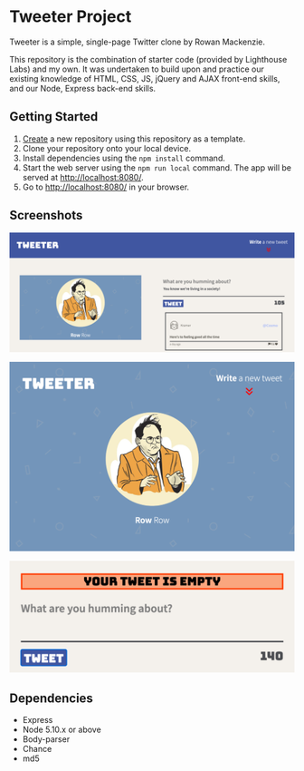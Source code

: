 # Tweeter Project

Tweeter is a simple, single-page Twitter clone by Rowan Mackenzie.

This repository is the combination of starter code (provided by Lighthouse Labs) and my own. It was undertaken to build upon and practice our existing knowledge of HTML, CSS, JS, jQuery and AJAX front-end skills, and our Node, Express back-end skills.

## Getting Started

1. [Create](https://docs.github.com/en/repositories/creating-and-managing-repositories/creating-a-repository-from-a-template) a new repository using this repository as a template.
2. Clone your repository onto your local device.
3. Install dependencies using the `npm install` command.
3. Start the web server using the `npm run local` command. The app will be served at <http://localhost:8080/>.
4. Go to <http://localhost:8080/> in your browser.

## Screenshots

!["Screenshot of Tweeter full page"](https://github.com/rowanmack/tweeter/blob/master/docs/tweeter-full-page.png?raw=true)

!["Screenshot of Tweeter page reduced size"](https://github.com/rowanmack/tweeter/blob/master/docs/tweeter-main-reduced.png?raw=true)

!["Screenshot of empty tweet error message"](https://github.com/rowanmack/tweeter/blob/master/docs/tweet-error-message.png?raw=true)



## Dependencies

- Express
- Node 5.10.x or above
- Body-parser
- Chance
- md5
